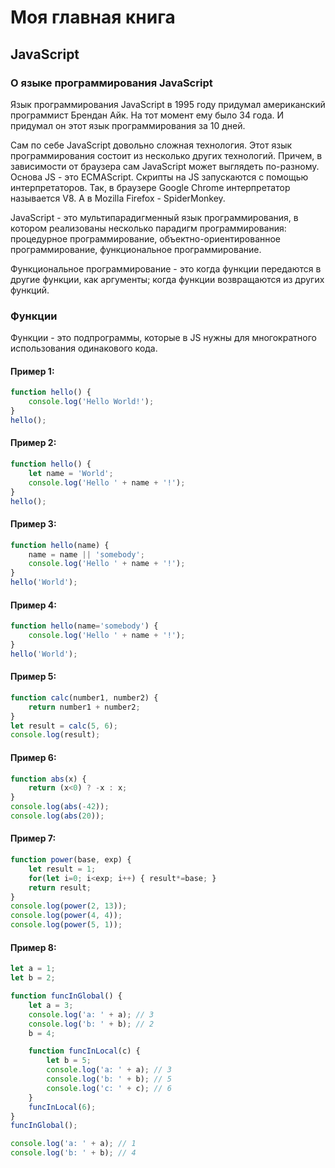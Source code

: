 # Моя главная книга

## JavaScript

### О языке программирования JavaScript

Язык программирования JavaScript в 1995 году придумал американский программист Брендан Айк. На тот момент ему было 34 года. И придумал он этот язык программирования за 10 дней.

Сам по себе JavaScript довольно сложная технология. Этот язык программирования состоит из несколько других технологий. Причем, в зависимости от браузера сам JavaScript может выглядеть по-разному. Основа JS - это ECMAScript. Скрипты на JS запускаются с помощью интерпретаторов. Так, в браузере Google Chrome интерпретатор называется V8. А в Mozilla Firefox - SpiderMonkey.

JavaScript - это мультипарадигменный язык программирования, в котором реализованы несколько парадигм программирования: процедурное программирование, объектно-ориентированное программирование, функциональное программирование.

Функциональное программирование - это когда функции передаются в другие функции, как аргументы; когда функции возвращаются из других функций.

### Функции

Функции - это подпрограммы, которые в JS нужны для многократного использования одинакового кода.

#### Пример 1:
```javascript
function hello() {
    console.log('Hello World!');
}
hello();
```

#### Пример 2:
```javascript
function hello() {
    let name = 'World';
    console.log('Hello ' + name + '!');
}
hello();
```

#### Пример 3:
```javascript
function hello(name) {
    name = name || 'somebody';
    console.log('Hello ' + name + '!');
}
hello('World');
```

#### Пример 4:
```javascript
function hello(name='somebody') {
    console.log('Hello ' + name + '!');
}
hello('World');
```

#### Пример 5:
```javascript
function calc(number1, number2) {
    return number1 + number2;
}
let result = calc(5, 6);
console.log(result);
```

#### Пример 6:
```javascript
function abs(x) {
    return (x<0) ? -x : x;
}
console.log(abs(-42));
console.log(abs(20));
```

#### Пример 7:
```javascript
function power(base, exp) {
    let result = 1;
    for(let i=0; i<exp; i++) { result*=base; }
    return result;
}
console.log(power(2, 13));
console.log(power(4, 4));
console.log(power(5, 1));
```

#### Пример 8:
```javascript
let a = 1;
let b = 2;

function funcInGlobal() {
    let a = 3;
    console.log('a: ' + a); // 3
    console.log('b: ' + b); // 2
    b = 4;

    function funcInLocal(c) {
        let b = 5;
        console.log('a: ' + a); // 3
        console.log('b: ' + b); // 5
        console.log('c: ' + c); // 6
    }
    funcInLocal(6);
}
funcInGlobal();

console.log('a: ' + a); // 1
console.log('b: ' + b); // 4
```